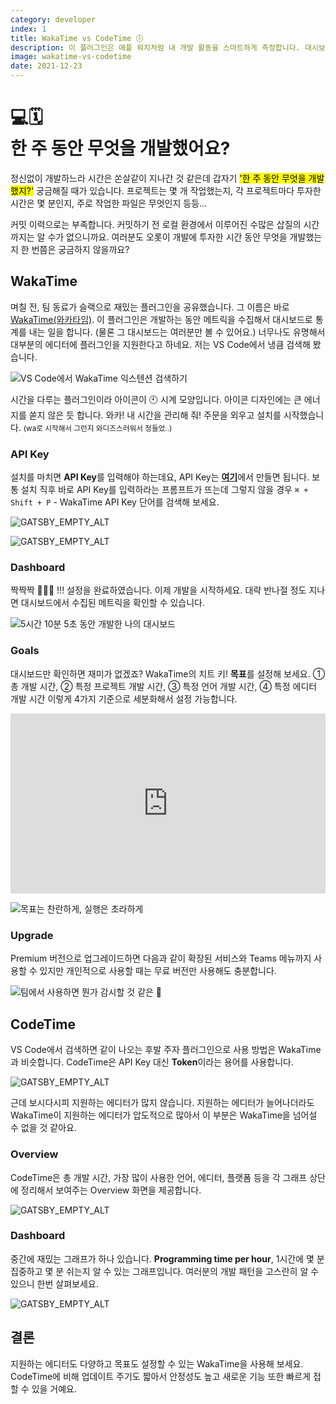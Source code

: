 ```yaml
---
category: developer
index: 1
title: WakaTime vs CodeTime 🕖
description: 이 플러그인은 애플 워치처럼 내 개발 활동을 스마트하게 측정합니다. 대시보드 형태로 한눈에 확인할 수 있어요.
image: wakatime-vs-codetime
date: 2021-12-23
---
```


# 💻🗓<br />한 주 동안 무엇을 개발했어요?

정신없이 개발하느라 시간은 쏜살같이 지나간 것 같은데 갑자기 <mark>'한 주 동안 무엇을 개발했지?'</mark> 궁금해질 때가 있습니다. 프로젝트는 몇 개 작업했는지, 각 프로젝트마다 투자한 시간은 몇 분인지, 주로 작업한 파일은 무엇인지 등등...

커밋 이력으로는 부족합니다. 커밋하기 전 로컬 환경에서 이루어진 수많은 삽질의 시간까지는 알 수가 없으니까요. 여러분도 오롯이 개발에 투자한 시간 동안 무엇을 개발했는지 한 번쯤은 궁금하지 않을까요?

## WakaTime

며칠 전, 팀 동료가 슬랙으로 재밌는 플러그인을 공유했습니다. 그 이름은 바로 [WakaTime(와카타임)](https://github.com/wakatime/vscode-wakatime). 이 플러그인은 개발하는 동안 메트릭을 수집해서 대시보드로 통계를 내는 일을 합니다. (물론 그 대시보드는 여러분만 볼 수 있어요.) 너무나도 유명해서 대부분의 에디터에 플러그인을 지원한다고 하네요. 저는 VS Code에서 냉큼 검색해 봤습니다.

![VS Code에서 WakaTime 익스텐션 검색하기](./search-wakatime-extension-in-vscode.jpg)

시간을 다루는 플러그인이라 아이콘이 🕙 시계 모양입니다. 아이콘 디자인에는 큰 에너지를 쏟지 않은 듯 합니다. 와카! 내 시간을 관리해 줘! 주문을 외우고 설치를 시작했습니다. <small>(wa로 시작해서 그런지 와디즈스러워서 정들었..)</small>

### API Key

설치를 마치면 **API Key**를 입력해야 하는데요, API Key는 <strong>[여기](https://wakatime.com/api-key)</strong>에서 만들면 됩니다. 보통 설치 직후 바로 API Key를 입력하라는 프롬프트가 뜨는데 그렇지 않을 경우 `⌘ + Shift + P` - WakaTime API Key 단어를 검색해 보세요.

![GATSBY_EMPTY_ALT](./wakatime-api-key.jpg)

![GATSBY_EMPTY_ALT](./wakatime-your-secret-api-key.jpg)

### Dashboard

짝짝짝 👏👏👏 !!! 설정을 완료하였습니다. 이제 개발을 시작하세요. 대략 반나절 정도 지나면 대시보드에서 수집된 메트릭을 확인할 수 있습니다.

![5시간 10분 5초 동안 개발한 나의 대시보드](./wakatime-dashboard.jpg)

### Goals

대시보드만 확인하면 재미가 없겠죠? WakaTime의 치트 키! **목표**를 설정해 보세요. ① 총 개발 시간, ② 특정 프로젝트 개발 시간, ③ 특정 언어 개발 시간, ④ 특정 에디터 개발 시간 이렇게 4가지 기준으로 세분화해서 설정 가능합니다.

<div style="position: relative; padding-bottom: 57.23370429252782%; height: 0;"><iframe src="https://www.loom.com/embed/5850d8deddfd4d9ab730592a77191fe8" frameborder="0" webkitallowfullscreen mozallowfullscreen allowfullscreen style="position: absolute; top: 0; left: 0; width: 100%; height: 100%;"></iframe></div>

![목표는 찬란하게, 실행은 초라하게](./wakatime-goal.jpg)

### Upgrade

Premium 버전으로 업그레이드하면 다음과 같이 확장된 서비스와 Teams 메뉴까지 사용할 수 있지만 개인적으로 사용할 때는 무료 버전만 사용해도 충분합니다.

![팀에서 사용하면 뭔가 감시할 것 같은 👀](./wakatime-upgrade.jpg)

## CodeTime

VS Code에서 검색하면 같이 나오는 후발 주자 플러그인으로 사용 방법은 WakaTime과 비슷합니다. CodeTime은 API Key 대신 **Token**이라는 용어를 사용합니다.

![GATSBY_EMPTY_ALT](./codetime-account.jpg)

근데 보시다시피 지원하는 에디터가 많지 않습니다. 지원하는 에디터가 늘어나더라도 WakaTime이 지원하는 에디터가 압도적으로 많아서 이 부분은 WakaTime을 넘어설 수 없을 것 같아요.

### Overview

CodeTime은 총 개발 시간, 가장 많이 사용한 언어, 에디터, 플랫폼 등을 각 그래프 상단에 정리해서 보여주는 Overview 화면을 제공합니다.

![GATSBY_EMPTY_ALT](./codetime-overview.jpg)

### Dashboard

중간에 재밌는 그래프가 하나 있습니다. **Programming time per hour**, 1시간에 몇 분 집중하고 몇 분 쉬는지 알 수 있는 그래프입니다. 여러분의 개발 패턴을 고스란히 알 수 있으니 한번 살펴보세요.

![GATSBY_EMPTY_ALT](./codetime-dashboard.jpg)

## 결론

지원하는 에디터도 다양하고 목표도 설정할 수 있는 WakaTime을 사용해 보세요. CodeTime에 비해 업데이트 주기도 짧아서 안정성도 높고 새로운 기능 또한 빠르게 접할 수 있을 거예요.
